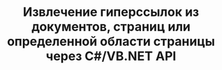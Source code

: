 ---
############################# Static ############################
layout: "auto-gen-gist"
draft: false
path: "ru/parser/net/extract/ott/"
otherformats: DOC DOT DOCX DOCM DOTX DOTM TXT ODT OTT  PDF XHTML MHTML MD XML EPUB FB2 CHM XLS XLT XLSX XLSM XLSB XLTX XLTM ODS CSV OTS XLA XLAM PPT PPTX  PPS POT PPSX PPTM POTX PPSM ODP OTP PST OST EML EMLX MSG ONE 

############################# Head ############################
head_title: ".NET API для анализа и извлечения гиперссылок из документов, страниц или области страницы"
head_description: "GroupDocs.Parser .NET API позволяет программистам извлекать гиперссылки из документов, страниц или областей страниц PDF, DOCX, XLSX, CSV, PPTX, EML, MSG, EPUB и многих других."

############################# Header ############################
title: "Извлечение гиперссылок из документов, страниц или определенной области страницы через C#/VB.NET API"
description: "API GroupDocs.Parser .NET позволяет разработчикам программного обеспечения анализировать и извлекать гиперссылки из документов, страниц или страниц в форматах PDF, DOC, DOCX, PPT, PPTX, EML, MSG, XLS, XLSX, CSV, ODT, RTF, EPUB и многих других. документы."

######################### Download Button #######################
button:
    enable: true

############################# About ############################
about:
    enable: true
    title: "Как анализировать и извлекать гиперссылки из документов или страниц через .NET?"
    content: |
       Гиперссылка — это фрагмент текста, изображение или значок, который указывает на весь документ или на определенную часть документа. Использование гиперссылок позволяет пользователям переходить на веб-страницу или документ. Часто требуется извлечь гиперссылки из документа и использовать их для доступа к внешнему документу или веб-странице. GroupDocs.Parser .NET API — это увлекательный API для извлечения текста из документов, который предоставляет полную функциональность для реализации решений для извлечения текста и метаданных. Он поддерживает извлечение текста и гиперссылок из PDF, электронных писем, электронных книг, форматов Microsoft Office: Word (DOC, DOCX), PowerPoint (PPT, PPTX), Excel (XLS, XLSX), форматов LibreOffice и многих других. Он поддерживает несколько расширенных функций для анализа документов, извлечения простого и структурированного текста, поиска текста по ключевым словам, извлечения метаданных или изображений, контейнеров, а также вложений и многого другого. 

############################# content ############################
steps:
    enable: true
    block:
    - title_left: "Извлечение гиперссылок из документов OTT через .NET"
      content_left: |
       GroupDocs.Parser .NET обеспечивает полную поддержку извлечения гиперссылок из документов OTT. В следующем примере кода C# .NET показано, как извлечь гиперссылки внутри документа OTT. 

      title_right: "Как извлечь гиперссылки"
      content_right: |
        * Создайте экземпляр [Парсера](https://apireference.groupdocs.com/parser/net/groupdocs.parser/parser)
        * Проверить документ на наличие поддержки извлечения гиперссылок
        * Извлечь гиперссылки из документа
        * Вызовите метод [GetHyperlinks](https://apireference.groupdocs.com/parser/net/groupdocs.parser/parser/methods/gethyperlinks), чтобы извлечь все гиперссылки из всего документа.
        * Итерация по гиперссылкам и печать URL-адреса гиперссылки

      gisthash: "35be3a09e0135c65be790c42c5c86d37"
      gistfile: "Extract_hyperlinks_form_documents.cs"

    - title_left: "Извлечь гиперссылки со страницы документов OTT"
      content_left: |
       GroupDocs.Parser .NET позволяет разработчикам программного обеспечения извлекать гиперссылки из документов OTT с помощью пары строк кода. В приведенном ниже коде C# .NET показано извлечение гиперссылок внутри документа OTT. 

      title_right: "Извлечение гиперссылок через .NET"
      content_right: |
        * Создайте экземпляр [Парсера](https://apireference.groupdocs.com/parser/net/groupdocs.parser/parser)
        * Проверить документ на наличие поддержки извлечения гиперссылок
        * Get document info by calling [GetDocumentInfo](https://apireference.groupdocs.com/parser/net/groupdocs.parser/parser/methods/getdocumentinfo) 
        * Перебирать страницы и печатать номер страницы
        * Извлечь гиперссылки из документа
        * Вызовите метод [GetHyperlinks](https://apireference.groupdocs.com/parser/net/groupdocs.parser/parser/methods/gethyperlinks), чтобы извлечь все гиперссылки из всего документа.
        * Итерация по гиперссылкам и печать URL-адреса гиперссылки
     
      gisthash: "e71f8e39ba36ebf97034dfbf6fceeec1"
      gistfile: "hyperlinks_extraction_form_documents_page.cs"
      
    - title_left: "Извлечение гиперссылок из OTT области страницы документов"
      content_left: |
       GroupDocs.Parser .NET API полностью поддерживает извлечение гиперссылок из документов OTT с легкостью. В следующем примере кода .NET показано, как извлечь гиперссылки из области страницы документа OTT.

      title_right: "Как извлечь гиперссылки с помощью .NET"
      content_right: |
        * Создайте экземпляр [Парсера](https://apireference.groupdocs.com/parser/net/groupdocs.parser/parser)
        * Проверить документ на наличие поддержки извлечения гиперссылок
        * Создайте параметры, которые используются для извлечения гиперссылок
        * Вызовите метод [GetHyperlinks](https://apireference.groupdocs.com/parser/net/groupdocs.parser/parser/methods/gethyperlinks), чтобы извлечь все гиперссылки из всего документа.
        * Итерация по гиперссылкам и печать URL-адреса гиперссылки
     
      gisthash: "eefbede6f391ea44ddb6901edb353950"
      gistfile: "hyperlinks_extraction_from__documents_page_area.cs"

    - title_left: "Системные Требования"
      content_left: |
        API GroupDocs.Assembly .NET поддерживаются на всех основных платформах и операционных системах. Полное руководство по системным требованиям можно найти на странице [системные требования](hhttps://docs.groupdocs.com/parser/net/system-requirements/). Перед выполнением приведенного ниже кода убедитесь, что на вашем компьютере установлены следующие предварительные компоненты. система:
        * Операционные системы: Microsoft Windows, Linux, MacOS
        * Среда разработки: Visual Studio, Xamarin, MonoDevelop и т. д.
        * Фреймворки: .NET Framework, .NET Standard, .NET Core, Mono
        * Получите последнюю версию API GroupDocs.Assembly .NET из [NuGet](https://www.nuget.org/packages/GroupDocs.parser/)
        
      title_right: "Зачем использовать GroupDocs.Assembly"
      content_right: |
        * Поддержка извлечения простого текста из любых поддерживаемых документов
        * Парсинг документов по пользовательским шаблонам.
        * Полностью поддерживает извлечение структурированного текста
        * Текстовый поиск по ключевому слову, а также регулярное выражение
        * Извлечение форматированного текста, метаданных, изображений, контейнеров и вложений.
        * Извлечение оглавления для некоторых поддерживаемых форматов документов.
        * Анализировать данные формы из PDF-документов.
        * Извлечение гиперссылок из документа

demos:
    enable: true


more_formats:
    enable: true


back_to_top:
    enable: true
---